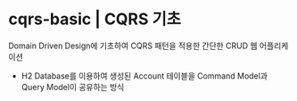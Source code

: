 # cqrs-basic | CQRS 기초


Domain Driven Design에 기초하여 CQRS 패턴을 적용한 간단한 CRUD 웹 어플리케이션<br />

- H2 Database를 이용하여 생성된 Account 테이블을 Command Model과 Query Model이 공유하는 방식
